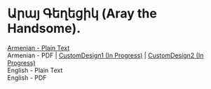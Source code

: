# Արայ Գեղեցիկ (Aray the Handsome).

[Armenian - Plain Text](full-text-armenian.md)  
Armenian - PDF | [CustomDesign1 (In Progress)](https://cdn.solaranamnesis.com/AlexanderMatikian/matikian_ara_1930_armenian_custom01.pdf) | [CustomDesign2 (In Progress)](https://cdn.solaranamnesis.com/AlexanderMatikian/matikian_ara_1930_armenian_custom02.pdf)  
English - Plain Text  
English - PDF  
